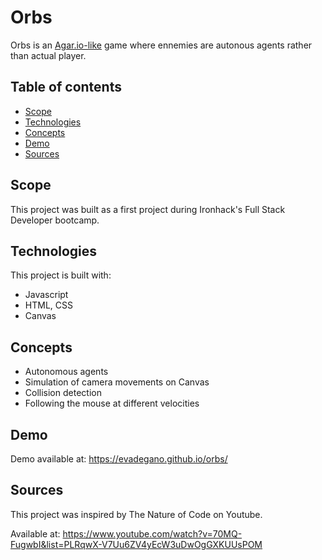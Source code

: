 # Orbs
Orbs is an [Agar.io-like](https://www.agar.io/) game where ennemies are autonous agents rather than actual player.

## Table of contents
* [Scope](#scope)
* [Technologies](#technologies)
* [Concepts](#concepts)
* [Demo](#demo)
* [Sources](#sources)

## Scope
This project was built as a first project during Ironhack's Full Stack Developer bootcamp.

## Technologies
This project is built with:
* Javascript
* HTML, CSS
* Canvas

## Concepts
* Autonomous agents
* Simulation of camera movements on Canvas
* Collision detection
* Following the mouse at different velocities

## Demo
Demo available at: https://evadegano.github.io/orbs/

## Sources
This project was inspired by The Nature of Code on Youtube.

Available at: https://www.youtube.com/watch?v=70MQ-FugwbI&list=PLRqwX-V7Uu6ZV4yEcW3uDwOgGXKUUsPOM

